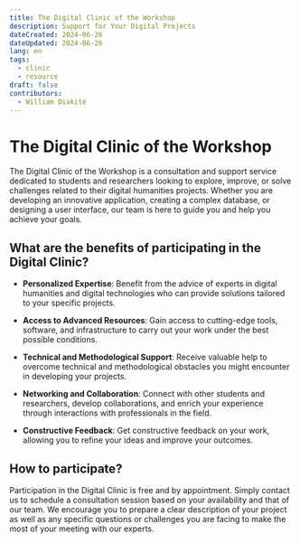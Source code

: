 ```yaml
---
title: The Digital Clinic of the Workshop
description: Support for Your Digital Projects
dateCreated: 2024-06-26
dateUpdated: 2024-06-26
lang: en
tags:
  - clinic
  - resource
draft: false
contributors:
  - William Diakité
---
```


# The Digital Clinic of the Workshop

The Digital Clinic of the Workshop is a consultation and support service dedicated to students and researchers looking to explore, improve, or solve challenges related to their digital humanities projects. Whether you are developing an innovative application, creating a complex database, or designing a user interface, our team is here to guide you and help you achieve your goals.

## What are the benefits of participating in the Digital Clinic?

- **Personalized Expertise**: Benefit from the advice of experts in digital humanities and digital technologies who can provide solutions tailored to your specific projects.

- **Access to Advanced Resources**: Gain access to cutting-edge tools, software, and infrastructure to carry out your work under the best possible conditions.

- **Technical and Methodological Support**: Receive valuable help to overcome technical and methodological obstacles you might encounter in developing your projects.

- **Networking and Collaboration**: Connect with other students and researchers, develop collaborations, and enrich your experience through interactions with professionals in the field.

- **Constructive Feedback**: Get constructive feedback on your work, allowing you to refine your ideas and improve your outcomes.

## How to participate?

Participation in the Digital Clinic is free and by appointment. Simply contact us to schedule a consultation session based on your availability and that of our team. We encourage you to prepare a clear description of your project as well as any specific questions or challenges you are facing to make the most of your meeting with our experts.
